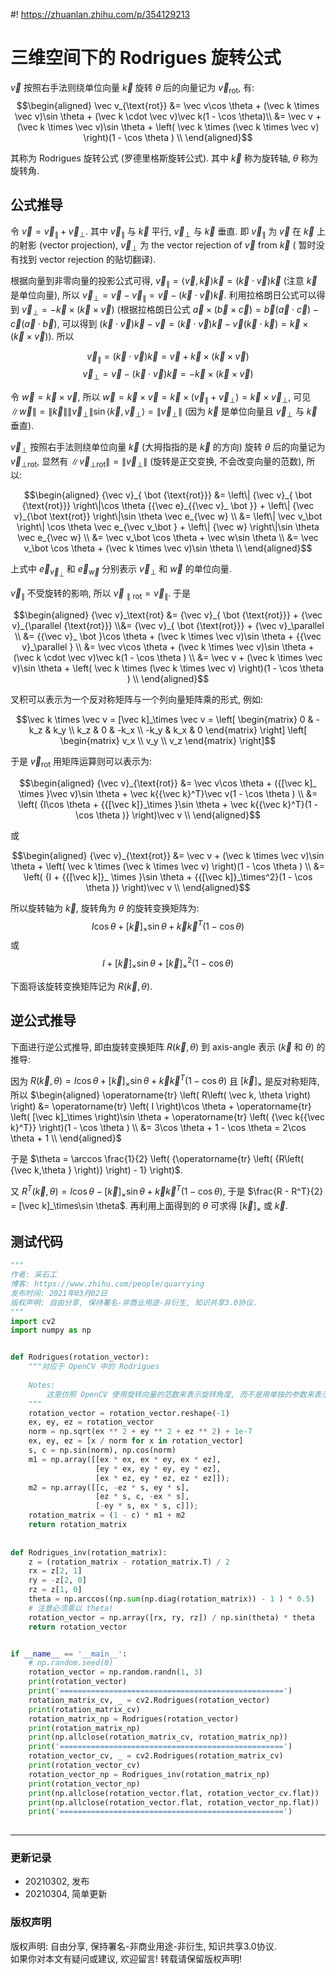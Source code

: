 #! https://zhuanlan.zhihu.com/p/354129213
# 三维空间下的 Rodrigues 旋转公式
$\vec v$ 按照右手法则绕单位向量 $\vec k$ 旋转 $\theta$ 后的向量记为 $\vec v_{\text{rot}}$, 有: 
$$\begin{aligned}
\vec v_{\text{rot}}
&= \vec v\cos \theta + (\vec k \times \vec v)\sin \theta  + (\vec k \cdot \vec v)\vec k(1 - \cos \theta)\\
&= \vec v + (\vec k \times \vec v)\sin \theta  + \left( \vec k \times (\vec k \times \vec v) \right)(1 - \cos \theta ) \\ 
\end{aligned}$$

其称为 Rodrigues 旋转公式 (罗德里格斯旋转公式). 其中 $\vec k$ 称为旋转轴, $\theta$ 称为旋转角.

## 公式推导
令 $\vec v = \vec v_\parallel + \vec v_\bot$. 其中 $\vec v_\parallel$ 与 $\vec k$ 平行, $\vec v_\bot$ 与 $\vec k$ 垂直. 即 $\vec v_\parallel$ 为 $\vec v$ 在 $\vec k$ 上的射影 (vector projection), $\vec v_\bot$ 为 the vector rejection of $\vec v$ from $\vec k$ ( 暂时没有找到 vector rejection 的贴切翻译).

根据向量到非零向量的投影公式可得, $\vec v_\parallel = \left\langle {\vec v,\vec k} \right\rangle \vec k = (\vec k \cdot \vec v)\vec k$ (注意 $\vec k$ 是单位向量), 
所以 $\vec v_\bot = \vec v - \vec v_\parallel = \vec v - (\vec k \cdot \vec v)\vec k$. 利用拉格朗日公式可以得到  $\vec v_\bot = -\vec k \times (\vec k \times \vec v)$ (根据拉格朗日公式 $\vec a \times \left( {\vec b \times \vec c} \right) = \vec b\left( {\vec a \cdot \vec c} \right) - \vec c\left( {\vec a \cdot \vec b} \right)$, 可以得到 $(\vec k \cdot \vec v)\vec k - \vec v = (\vec k \cdot \vec v)\vec k - \vec v(\vec k \cdot \vec k) = \vec k \times (\vec k \times \vec v)$). 所以

$$\vec v_\parallel = (\vec k \cdot \vec v)\vec k = \vec v + \vec k \times (\vec k \times \vec v)$$
$$\vec v_\bot = \vec v - (\vec k \cdot \vec v)\vec k=-\vec k \times (\vec k \times \vec v)$$

令 $\vec w = \vec k \times \vec v$, 所以 $\vec w = \vec k \times \vec v = \vec k \times (\vec v_\parallel + \vec v_\bot) = \vec k \times \vec v_\bot$, 可见 $\left\| \vec w \right\| = \left\| \vec k \right\| \left\| \vec v_\bot \right\| \sin \left\langle {\vec k,\vec v_\bot} \right\rangle= \left\| \vec v_\bot \right\|$ (因为 $\vec k$ 是单位向量且 $\vec v_\bot$ 与 $\vec k$ 垂直). 

$\vec v_\bot$ 按照右手法则绕单位向量 $\vec k$ (大拇指指的是 $\vec k$ 的方向) 旋转 $\theta$ 后的向量记为 $\vec v_{ \bot \text{rot}}$, 显然有 $\left\| \vec v_{ \bot \text{rot}} \right\| = \left\| \vec v_\bot \right\|$ (旋转是正交变换, 不会改变向量的范数), 所以: 

$$\begin{aligned}
  {\vec v}_{ \bot {\text{rot}}} 
   &= \left\| {\vec v}_{ \bot {\text{rot}}} \right\|\cos \theta {{\vec e}_{{\vec v}_ \bot }} + \left\| {\vec v}_{\bot \text{rot}} \right\|\sin \theta \vec e_{\vec w} \\ 
   &= \left\| \vec v_\bot  \right\| \cos \theta \vec e_{\vec v_\bot } + \left\| {\vec w} \right\|\sin \theta \vec e_{\vec w} \\ 
   &= \vec v_\bot \cos \theta  + \vec w\sin \theta  \\ 
   &= \vec v_\bot \cos \theta  + (\vec k \times \vec v)\sin \theta  \\ 
\end{aligned}$$

上式中 $\vec e_{\vec v_\bot }$ 和 $\vec e_{\vec w}$ 分别表示 $\vec v_\bot$ 和 $\vec w$ 的单位向量.

$\vec v_\parallel$ 不受旋转的影响, 所以 ${\vec v_{\parallel {\text{rot}}}} = \vec v_\parallel$. 于是

$$\begin{aligned}
  {\vec v}_\text{rot} &= {\vec v}_{ \bot {\text{rot}}} + {\vec v}_{\parallel {\text{rot}}} \\&= {\vec v}_{ \bot {\text{rot}}} + {\vec v}_\parallel \\ 
   &= {{\vec v}_ \bot }\cos \theta  + (\vec k \times \vec v)\sin \theta  + {{\vec v}_\parallel } \\ 
   &= \vec v\cos \theta  + (\vec k \times \vec v)\sin \theta  + (\vec k \cdot \vec v)\vec k(1 - \cos \theta ) \\ 
   &= \vec v + (\vec k \times \vec v)\sin \theta  + \left( \vec k \times (\vec k \times \vec v) \right)(1 - \cos \theta ) \\ 
\end{aligned}$$

叉积可以表示为一个反对称矩阵与一个列向量矩阵乘的形式, 例如:

$$\vec k \times \vec v = [\vec k]_\times \vec v = \left[ \begin{matrix}
     0 & -k_z &  k_y \\ 
   k_z &    0 & -k_x \\ 
  -k_y &  k_x &    0 
\end{matrix} \right] \left[ \begin{matrix}
 v_x \\ v_y \\ v_z 
\end{matrix} \right]$$


于是 $\vec v_\text{rot}$ 用矩阵运算则可以表示为: 

$$\begin{aligned}
  {\vec v}_{\text{rot}} 
   &= \vec v\cos \theta  + ({[\vec k]_ \times }\vec v)\sin \theta  + \vec k{{\vec k}^T}\vec v(1 - \cos \theta ) \\ 
   &= \left( {I\cos \theta  + {{[\vec k]}_\times }\sin \theta  + \vec k{{\vec k}^T}(1 - \cos \theta )} \right)\vec v \\ 
\end{aligned}$$

或

$$\begin{aligned}
  {\vec v}_{\text{rot}} 
   &= \vec v + (\vec k \times \vec v)\sin \theta  + \left( \vec k \times (\vec k \times \vec v) \right)(1 - \cos \theta ) \\ 
   &= \left( {I + {{[\vec k]}_ \times }\sin \theta  + {{[\vec k]}_\times^2}(1 - \cos \theta )} \right)\vec v \\ 
\end{aligned}$$

所以旋转轴为 $\vec k$, 旋转角为 $\theta$ 的旋转变换矩阵为: 
$$I\cos \theta  + {[\vec k]_ \times }\sin \theta  + \vec k{\vec k^T}(1 - \cos \theta )$$
或 
$$I + {[\vec k]_ \times }\sin \theta  + {[\vec k]_ \times^2 }(1 - \cos \theta )$$

下面将该旋转变换矩阵记为 $R\left( \vec k, \theta \right)$. 

## 逆公式推导

下面进行逆公式推导, 即由旋转变换矩阵 $R\left( \vec k, \theta \right)$ 到 axis-angle 表示 ($\vec k$ 和 $\theta$) 的推导:

因为 $R\left( \vec k, \theta \right)=I\cos \theta  + {[\vec k]_ \times }\sin \theta  + \vec k{\vec k^T}(1 - \cos \theta )$  且 ${[\vec k]_ \times }$ 是反对称矩阵, 所以
$\begin{aligned}
  \operatorname{tr} \left( R\left( \vec k, \theta \right) \right) 
  &= \operatorname{tr} \left( I \right)\cos \theta  + \operatorname{tr} \left( [\vec k]_\times \right)\sin \theta  + \operatorname{tr} \left( {\vec k{{\vec k}^T}} \right)(1 - \cos \theta ) \\ 
  &= 3\cos \theta  + 1 - \cos \theta  = 2\cos \theta  + 1 \\ 
\end{aligned}$

于是 $\theta  = \arccos \frac{1}{2} \left( {\operatorname{tr} \left( {R\left( {\vec k,\theta } \right)} \right) - 1} \right)$.

又 ${R^T}\left( \vec k,\theta \right) = I \cos \theta  - {[\vec k]_ \times }\sin \theta  + \vec k{\vec k^T}(1 - \cos \theta )$, 于是 $\frac{R - R^T}{2} = [\vec k]_\times\sin \theta$. 再利用上面得到的 $\theta$ 可求得 $[\vec k]_ \times$ 或 $\vec k$.


## 测试代码
```python
"""
作者: 采石工
博客: https://www.zhihu.com/people/quarrying
发布时间: 2021年03月02日
版权声明: 自由分享, 保持署名-非商业用途-非衍生, 知识共享3.0协议.
"""
import cv2
import numpy as np


def Rodrigues(rotation_vector):
    """对应于 OpenCV 中的 Rodrigues
    
    Notes:
        这里仿照 OpenCV 使用旋转向量的范数来表示旋转角度, 而不是用单独的参数来表示旋转角度.
    """
    rotation_vector = rotation_vector.reshape(-1)
    ex, ey, ez = rotation_vector
    norm = np.sqrt(ex ** 2 + ey ** 2 + ez ** 2) + 1e-7
    ex, ey, ez = [x / norm for x in rotation_vector]
    s, c = np.sin(norm), np.cos(norm)
    m1 = np.array([[ex * ex, ex * ey, ex * ez], 
                   [ey * ex, ey * ey, ey * ez],
                   [ex * ez, ey * ez, ez * ez]]);
    m2 = np.array([[c, -ez * s, ey * s], 
                   [ez * s, c, -ex * s],
                   [-ey * s, ex * s, c]]);
    rotation_matrix = (1 - c) * m1 + m2
    return rotation_matrix
    
    
def Rodrigues_inv(rotation_matrix):
    z = (rotation_matrix - rotation_matrix.T) / 2
    rx = z[2, 1]
    ry = -z[2, 0]
    rz = z[1, 0]
    theta = np.arccos((np.sum(np.diag(rotation_matrix)) - 1 ) * 0.5)
    # 注意必须乘以 theta!
    rotation_vector = np.array([rx, ry, rz]) / np.sin(theta) * theta
    return rotation_vector


if __name__ == '__main__':
    # np.random.seed(0)
    rotation_vector = np.random.randn(1, 3)
    print(rotation_vector)
    print('==================================================')
    rotation_matrix_cv, _ = cv2.Rodrigues(rotation_vector)
    print(rotation_matrix_cv)
    rotation_matrix_np = Rodrigues(rotation_vector)
    print(rotation_matrix_np)
    print(np.allclose(rotation_matrix_cv, rotation_matrix_np))
    print('==================================================')
    rotation_vector_cv, _ = cv2.Rodrigues(rotation_matrix_cv)
    print(rotation_vector_cv)
    rotation_vector_np = Rodrigues_inv(rotation_matrix_np)
    print(rotation_vector_np)
    print(np.allclose(rotation_vector.flat, rotation_vector_cv.flat))
    print(np.allclose(rotation_vector.flat, rotation_vector_np.flat))
    print('==================================================')
    
```

***
### **更新记录**
- 20210302, 发布
- 20210304, 简单更新
### **版权声明**
版权声明: 自由分享, 保持署名-非商业用途-非衍生, 知识共享3.0协议.  
如果你对本文有疑问或建议, 欢迎留言! 转载请保留版权声明!

